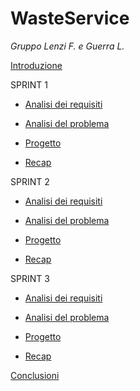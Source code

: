 # WasteService

*Gruppo Lenzi F. e Guerra L.*

[Introduzione](doc/intro.md)

SPRINT 1

* [Analisi dei requisiti](doc/sprint1_requisiti.md)

* [Analisi del problema](doc/sprint1_analisi_problema.md)

* [Progetto](doc/sprint1_progetto.md)

* [Recap](doc/sprint1_recap.md)

SPRINT 2

* [Analisi dei requisiti](doc/sprint2_requisiti.md)

* [Analisi del problema](doc/sprint2_analisi_problema.md)

* [Progetto](doc/sprint2_progetto.md)

* [Recap](doc/sprint2_recap.md)

SPRINT 3

* [Analisi dei requisiti](doc/sprint3requisiti.md)

* [Analisi del problema](doc/sprint3_analisi_problema.md)

* [Progetto](doc/sprint3_progetto.md)

* [Recap](doc/sprint3_recap.md)

[Conclusioni](doc/conclusioni.md)
